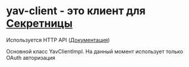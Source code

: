 # yav-client - это клиент для [Секретницы](https://yav.yandex-team.ru/)

Используется HTTP API ([Документация](https://vault-api.passport.yandex.net/docs/))

Основной класс YavClientImpl. На данный момент использует только OAuth авторизация

